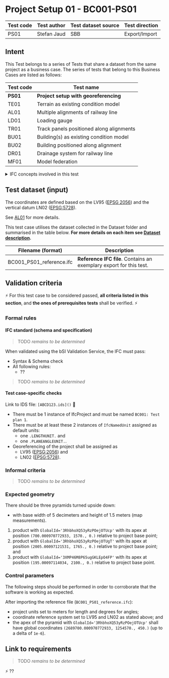 # Project Setup 01 - BC001-PS01

| Test code | Test author     | Test dataset source | Test direction |
|-----------|-----------------|---------------------|----------------|
| PS01      | Stefan Jaud     | SBB                 | Export/Import  |


## Intent

This Test belongs to a series of Tests that share a dataset from the same project as a business case. 
The series of tests that belong to this Business Cases are listed as follows:

| Test code | Test name     | 
|-----------|-----------------|
| **PS01**      | **Project setup with georeferencing** |
| TE01      | Terrain as existing condition model |
| AL01      | Multiple alignments of railway line |
| LD01      | Loading gauge|
| TR01      | Track panels positioned along alignments |
| BU01      | Building(s) as existing condition model |
| BU02      | Building positioned along alignment |
| DR01      | Drainage system for railway line |
| MF01      | Model federation|


<details><summary>IFC concepts involved in this test</summary> 

- [Project Global Positioning Mapped](https://bsi-infraroom.github.io/IFC-Documentation-Tunnel/4_4_0_0/general/HTML/link/project-global-positioning-mapped.htm)
- [Project Units](https://bsi-infraroom.github.io/IFC-Documentation-Tunnel/4_4_0_0/general/HTML/link/project-units.htm)
- [Project Representation Context](https://bsi-infraroom.github.io/IFC-Documentation-Tunnel/4_4_0_0/general/HTML/link/project-representation-context.htm)
- [Spatial Decomposition](https://bsi-infraroom.github.io/IFC-Documentation-Tunnel/4_4_0_0/general/HTML/link/spatial-decomposition.htm)
- [Spatial Containment](https://bsi-infraroom.github.io/IFC-Documentation-Tunnel/4_4_0_0/general/HTML/link/spatial-containment.htm)
- [Mapped Geometry](https://bsi-infraroom.github.io/IFC-Documentation-Tunnel/4_4_0_0/general/HTML/link/mapped-geometry.htm)
- [Body Brep Geometry](https://bsi-infraroom.github.io/IFC-Documentation-Tunnel/4_4_0_0/general/HTML/link/body-brep-geometry.htm)

</details>


## Test dataset (input)

The coordinates are defined based on the LV95 ([EPSG 2056](https://epsg.io/2056)) and the vertical datum LN02 ([EPSG:5728](https://epsg.io/5728)).

See [AL01](../AL01/Readme.md) for more details.

This test case utilises the dataset collected in the Dataset folder and summarised in the table below. **For more details on each item see [Dataset description](Dataset/README.md).**

| Filename (format)         | Description                                                        |
|---------------------------|--------------------------------------------------------------------|
| BC001_PS01_reference.ifc  | **Reference IFC file**. Contains an exemplary export for this test.|


## Validation criteria

:zap: For this test case to be considered passed, **all criteria listed in this section**, and **the ones of prerequisites tests** shall be verified. :zap:

### Formal rules

#### IFC standard (schema and specification)

> TODO *remains to be determined*

When validated using the bSI Validation Service, the IFC must pass:

- Syntax & Schema check
- All following rules:
  - ??

> TODO *remains to be determined*

#### Test case-specific checks

Link to IDS file: `[ABCD123.ids]()` :construction:

- There must be 1 instance of IfcProject and must be named `BC001: Test plan 1`.
- There must be at least these 2 instances of `IfcNamedUnit` assigned as default units:
    - one `.LENGTHUNIT.` and
    - one `.PLANEANGLEUNIT.`.
- Georeferencing of the project shall be assigned as
    - LV95 ([EPSG:2056](https://epsg.io/2056)) and 
    - LN02 ([EPSG:5728](https://epsg.io/5728)).


### Informal criteria

> TODO *remains to be determined*


### Expected geometry

There should be three pyramids turned upside down:

- with base width of 5 decimeters and height of 1.5 meters (map measurements).

1. product with `GlobalId='3RhbhoXQ53yRzPOejOTUcp'` with its apex at position `(700.000970772933, 1570., 0.)` relative to project base point;
2. product with `GlobalId='3RhbhoXQ53yRzPOejOTUgT'` with its apex at position `(2005.00097121531, 1765., 0.)` relative to project base point; and
3. product with `GlobalId='3XMP46M8P65ugGKLEpO4FP'` with its apex at position `(195.00097114034, 2100., 0.)` relative to project base point.


### Control parameters

The following steps should be performed in order to corroborate that the software is working as expected.

After importing the reference file (`BC001_PS01_reference.ifc`):

- project units set to meters for length and degrees for angles;
- coordinate reference system set to LV95 and LN02 as stated above; and
- the apex of the pyramid with `GlobalId='3RhbhoXQ53yRzPOejOTUcp'` shall have global coordinates `(2689700.000970772933, 1254570., 450.)` (up to a delta of `1e-6`).


## Link to requirements

> TODO *remains to be determined*

:zap: ??
